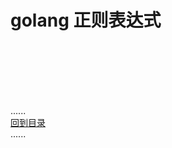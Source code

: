 # golang 正则表达式



<br />
<br />
<br />
<br />
<br />

......     
[回到目录](../contents_page.md)     
......
